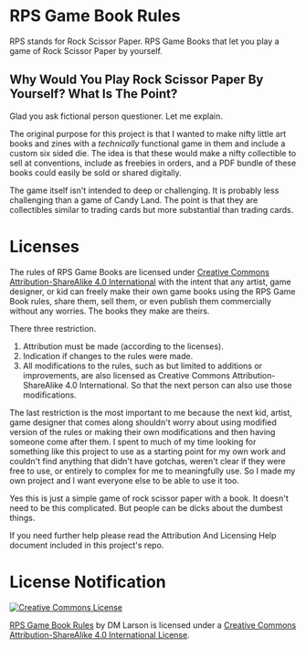 # RPS Game Book Rules

RPS stands for Rock Scissor Paper. RPS Game Books that let you play a game of Rock Scissor Paper by yourself.  

## Why Would You Play Rock Scissor Paper By Yourself? What Is The Point? 

Glad you ask fictional person questioner. Let me explain.

The original purpose for this project is that I wanted to make nifty little art books and zines with a *technically* functional game in them and include a custom six sided die. The idea is that these would make a nifty collectible to sell at conventions, include as freebies in orders, and a PDF bundle of these books could easily be sold or shared digitally. 

The game itself isn't intended to deep or challenging. It is probably less challenging than a game of Candy Land. The point is that they are collectibles similar to trading cards but more substantial than trading cards.
 
# Licenses

The rules of RPS Game Books are licensed under [Creative Commons Attribution-ShareAlike 4.0 International](http://creativecommons.org/licenses/by-sa/4.0/) with the intent that any artist, game designer, or kid can freely make their own game books using the RPS Game Book rules, share them, sell them, or even publish them commercially without any worries. The books they make are theirs. 

There three restriction. 
1) Attribution must be made (according to the licenses).
2) Indication if changes to the rules were made.
3) All modifications to the rules, such as but limited to additions or improvements, are also licensed as Creative Commons Attribution-ShareAlike 4.0 International. So that the next person can also use those modifications.

The last restriction is the most important to me because the next kid, artist, game designer that comes along shouldn't worry about using modified version of the rules or making their own modifications and then having someone come after them. I spent to much of my time looking for something like this project to use as a starting point for my own work and couldn't find anything that didn't have gotchas, weren't clear if they were free to use, or entirely to complex for me to meaningfully use. So I made my own project and I want everyone else to be able to use it too. 

Yes this is just a simple game of rock scissor paper with a book. It doesn't need to be this complicated. But people can be dicks about the dumbest things. 

If you need further help please read the Attribution And Licensing Help document included in this project's repo.

# License Notification  

<a rel="license" href="http://creativecommons.org/licenses/by-sa/4.0/"><img alt="Creative Commons License" style="border-width:0" src="https://i.creativecommons.org/l/by-sa/4.0/80x15.png" /></a>

<a xmlns:cc="http://creativecommons.org/ns#" href="https://github.com/BootlegPotato/RPS-Game-Book-Rules" property="cc:attributionName" rel="cc:attributionURL">RPS Game Book Rules</a> by DM Larson is licensed under a <a rel="license" href="http://creativecommons.org/licenses/by-sa/4.0/">Creative Commons Attribution-ShareAlike 4.0 International License</a>.